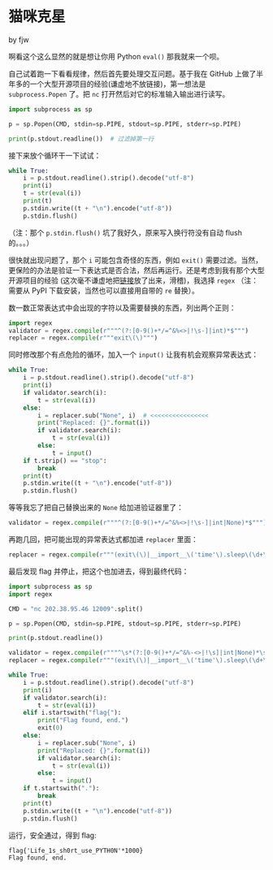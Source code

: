 # 猫咪克星

by fjw

啊看这个这么显然的就是想让你用 Python `eval()` 那我就来一个呗。

自己试着跑一下看看规律，然后首先要处理交互问题。基于我在 GitHub 上做了半年多的一个大型开源项目的经验(谦虚地不放链接)，第一想法是 `subprocess.Popen` 了。把 `nc` 打开然后对它的标准输入输出进行读写。

```python
import subprocess as sp

p = sp.Popen(CMD, stdin=sp.PIPE, stdout=sp.PIPE, stderr=sp.PIPE)

print(p.stdout.readline())  # 过滤掉第一行
```

接下来放个循环干一下试试：

```python
while True:
    i = p.stdout.readline().strip().decode("utf-8")
    print(i)
    t = str(eval(i))
    print(t)
    p.stdin.write((t + "\n").encode("utf-8"))
    p.stdin.flush()
```

（注：那个 `p.stdin.flush()` 坑了我好久，原来写入换行符没有自动 flush 的。。。）

很快就出现问题了，那个 `i` 可能包含奇怪的东西，例如 `exit()` 需要过滤。当然，更保险的办法是验证一下表达式是否合法，然后再运行。还是考虑到我有那个大型开源项目的经验 (这次毫不谦虚地把[链接](https://github.com/Charcoal-SE/SmokeDetector)放了出来，滑稽)，我选择 `regex` （注：需要从 PyPI 下载安装，当然也可以直接用自带的 `re` 替换）。

数一数正常表达式中会出现的字符以及需要替换的东西，列出两个正则：

```python
import regex
validator = regex.compile(r"""^(?:[0-9()+*/=^&%<>|!\s-]|int)*$""")
replacer = regex.compile(r"""exit\(\)""")
```

同时修改那个有点危险的循环，加入一个 `input()` 让我有机会观察异常表达式：

```python
while True:
    i = p.stdout.readline().strip().decode("utf-8")
    print(i)
    if validator.search(i):
        t = str(eval(i))
    else:
        i = replacer.sub("None", i)  # <<<<<<<<<<<<<<<<
        print("Replaced: {}".format(i))
        if validator.search(i):
            t = str(eval(i))
        else:
            t = input()
    if t.strip() == "stop":
        break
    print(t)
    p.stdin.write((t + "\n").encode("utf-8"))
    p.stdin.flush()
```

等等我忘了把自己替换出来的 `None` 给加进验证器里了：

```python
validator = regex.compile(r"""^(?:[0-9()+*/=^&%<>|!\s-]|int|None)*$""")
```



再跑几回，把可能出现的异常表达式都加进 `replacer` 里面：

```python
replacer = regex.compile(r"""(exit\(\)|__import__\('time'\).sleep\(\d+\)|__import__\('os'\).system\('find ~'\)|print\('[\\x0-9a-f]+'\))""")
```

最后发现 flag 并停止，把这个也加进去，得到最终代码：

```python
import subprocess as sp
import regex

CMD = "nc 202.38.95.46 12009".split()

p = sp.Popen(CMD, stdin=sp.PIPE, stdout=sp.PIPE, stderr=sp.PIPE)

print(p.stdout.readline())

validator = regex.compile(r"""^\s*(?:[0-9()+*/=^&%-<>|!\s]|int|None)*\s*$""")
replacer = regex.compile(r"""(exit\(\)|__import__\('time'\).sleep\(\d+\)|__import__\('os'\).system\('find ~'\)|print\('[\\x0-9a-f]+'\))""")

while True:
    i = p.stdout.readline().strip().decode("utf-8")
    print(i)
    if validator.search(i):
        t = str(eval(i))
    elif i.startswith("flag{"):
        print("Flag found, end.")
        exit(0)
    else:
        i = replacer.sub("None", i)
        print("Replaced: {}".format(i))
        if validator.search(i):
            t = str(eval(i))
        else:
            t = input()
    if t.startswith("."):
        break
    print(t)
    p.stdin.write((t + "\n").encode("utf-8"))
    p.stdin.flush()
```

运行，安全通过，得到 flag:

```
flag{'Life_1s_sh0rt_use_PYTH0N'*1000}
Flag found, end.
```

